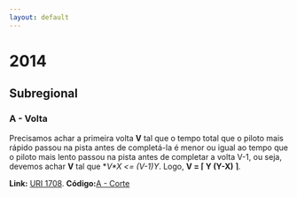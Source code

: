 ```yaml
---
layout: default
---
```





# 2014

## Subregional

### A - Volta
Precisamos achar a primeira volta **V** tal que o tempo total que o piloto mais rápido passou na pista antes de completá-la é menor ou igual ao tempo que o piloto mais lento passou na pista antes de completar a volta V-1, ou seja, devemos achar **V** tal que **V*X <= (V-1)*Y**. 
Logo, **V = ⌈ Y  (Y-X) ⌉**.

**Link:** [URI 1708](https://www.urionlinejudge.com.br/judge/pt/problems/view/1708).
**Código:**[A - Corte](./2014/subregional/A-Volta/a.cpp)



